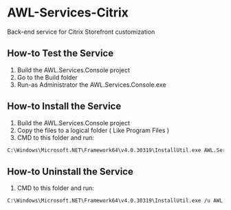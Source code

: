 # AWL-Services-Citrix
Back-end service for Citrix Storefront customization


## How-to Test the Service
1. Build the AWL.Services.Console project
2. Go to the Build folder
3. Run-as Administrator the AWL.Services.Console.exe

## How-to Install the Service
1. Build the AWL.Services.Console project
2. Copy the files to a logical folder ( Like Program Files )
3. CMD to this folder and run:
```sh 
C:\Windows\Microsoft.NET\Framework64\v4.0.30319\InstallUtil.exe AWL.Services.Console.exe
```

## How-to Uninstall the Service
1. CMD to this folder and run: 
```sh 
C:\Windows\Microsoft.NET\Framework64\v4.0.30319\InstallUtil.exe /u AWL.Services.Console.exe
```
